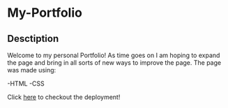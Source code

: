 # My-Portfolio

## Desctiption

Welcome to my personal Portfolio! As time goes on I am hoping to expand the page and bring in all sorts of new ways to improve the page.
The page was made using:

-HTML
-CSS

Click [here](https://stephenfike.hithub.io/My-portfolio/) to checkout the deployment!
